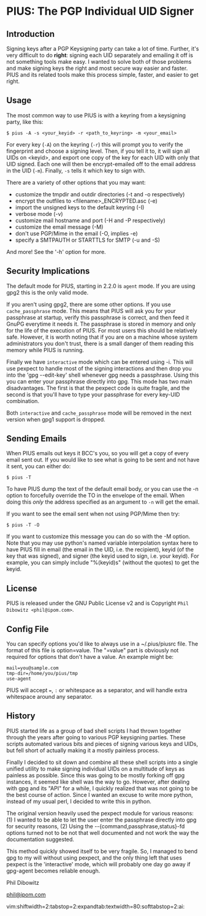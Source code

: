 # PIUS: The PGP Individual UID Signer

## Introduction

Signing keys after a PGP Keysigning party can take a lot of time. Further,
it's very difficult to do **right**: signing each UID separately and emailing it
off is not something tools make easy. I wanted to solve both of those problems
and make signing keys the right and most secure way easier and faster. PIUS and
its related tools make this process simple, faster, and easier to get right.

## Usage

The most common way to use PIUS is with a keyring from a keysigning party, like
this:

```
$ pius -A -s <your_keyid> -r <path_to_keyring> -m <your_email>
```

For every key (`-A`) on the keyring (`-r`) this will prompt you to verify the
fingerprint and choose a signing level. Then, if you tell it to, it will sign
all UIDs on &lt;keyid&gt;, and export one copy of the key for each UID with
only that UID signed. Each one will then be encrypt-emailed off to the email
address in the UID (`-m`). Finally, `-s` tells it which key to sign with.

There are a variety of other options that you may want:
* customize the tmpdir and outdir directories (-t and -o respectively)
* encrypt the outfiles to &lt;filename&gt;_ENCRYPTED.asc (-e)
* import the unsigned keys to the default keyring (-I)
* verbose mode (-v)
* customize mail hostname and port (-H and -P respectively)
* customize the email message (-M)
* don't use PGP/Mime in the email (-O, implies -e)
* specify a SMTPAUTH or STARTTLS for SMTP (-u and -S)

And more! See the '-h' option for more.


## Security Implications

The default mode for PIUS, starting in 2.2.0 is `agent` mode. If you
are using gpg2 this is the only valid mode.

If you aren't using gpg2, there are some other options. If you use
`cache_passphrase` mode. This means that PIUS will ask you for your passphrase
at startup, verify this passphrase is correct, and then feed it GnuPG everytime
it needs it. The passphrase is stored in memory and only for the life of the
execution of PIUS.  For most users this should be relatively safe. However, it
is worth noting that if you are on a machine whose system administrators you
don't trust, there is a small danger of them reading this memory while PIUS is
running.

Finally we have `interactive` mode which can be entered using -i. This will use
pexpect to handle most of the signing interactions and then drop you into the
'gpg --edit-key' shell whenever gpg needs a passphrase. Using this you can enter
your passphrase directly into gpg. This mode has two main disadvantages. The
first is that the pexpect code is quite fragile, and the second is that you'll
have to type your passphrase for every key-UID combination.

Both `interactive` and `cache_passphrase` mode will be removed in the next
version when gpg1 support is dropped.

## Sending Emails

When PIUS emails out keys it BCC's you, so you will get a copy of every email
sent out. If you would like to see what is going to be sent and not have it
sent, you can either do:

```
$ pius -T
```

To have PIUS dump the text of the default email body, or you can use the -n
option to forcefully override the TO in the envelope of the email. When doing
this *only* the address specified as an argument to `-n` will get the email.

If you want to see the email sent when not using PGP/Mime then try:

```
$ pius -T -O
```

If you want to customize this message you can do so with the -M option. Note
that you may use python's named variable interpolation syntax here to have PIUS
fill in email (the email in the UID, i.e. the recipient), keyid (of the key that
was signed), and signer (the keyid used to sign, i.e. your keyid). For example,
you can simply include "%(keyid)s" (without the quotes) to get the keyid.


## License

PIUS is released under the GNU Public License v2 and is Copyright `Phil Dibowitz
<phil@ipom.com>`.


## Config File

You can specify options you'd like to always use in a ~/.pius/piusrc file. The
format of this file is option=value. The "=value" part is obviously not required
for options that don't have a value. An example might be:

```
mail=you@sample.com
tmp-dir=/home/you/pius/tmp
use-agent
```

PIUS will accept `=`, `:` or whitespace as a separator, and will handle
extra whitespace around any separator.

## History

PIUS started life as a group of bad shell scripts I had thrown together through
the years after going to various PGP keysigning parties. These scripts
automated various bits and pieces of signing various keys and UIDs, but fell
short of actually making it a mostly painless process.

Finally I decided to sit down and combine all these shell scripts into a single
unified utility to make signing individual UIDs on a multitude of keys as
painless as possible. Since this was going to be mostly forking off gpg
instances, it seemed like shell was the way to go. However, after dealing with
gpg and its "API" for a while, I quickly realized that was not going to be the
best course of action. Since I wanted an excuse to write more python, instead
of my usual perl, I decided to write this in python.

The original version heavily used the pexpect module for various reasons: (1) I
wanted to be able to let the user enter the passphrase directly into gpg for
security reasons, (2) Using the --{command,passphrase,status}-fd options turned
not to be not that well documented and not work the way the documentation
suggested.

This method quickly showed itself to be very fragile. So, I managed to bend gpg
to my will without using pexpect, and the only thing left that uses pexpect is
the 'interactive' mode, which will probably one day go away if gpg-agent
becomes reliable enough.


Phil Dibowitz

phil@ipom.com

vim:shiftwidth=2:tabstop=2:expandtab:textwidth=80:softtabstop=2:ai:
